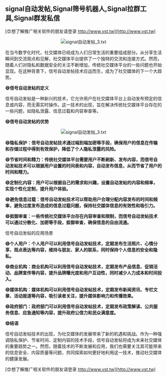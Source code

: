 ## **signal自动发帖,Signal筛号机器人,Signal拉群工具,Signal群发私信**

[😍想了解推广相关软件的朋友请登录 http://www.vst.tw](http://www.vst.tw)

 <center><img src="https://vst.tw/MP4/tuiguang/png/2.png" alt="signal自动发帖_3.txt"></center>

在当今数字化时代，社交媒体已经成为人们日常生活的重要组成部分。从分享生活瞬间到交流观点和见解，社交媒体平台提供了一个独特的交流和连接方式。然而，随着人们对隐私和数据安全的关注不断增加，传统社交媒体平台的一些问题也开始显现。在这种背景下，信号自动发帖技术应运而生，成为了社交媒体的下一个大趋势。

**😄信号自动发帖的定义**

信号自动发帖是一种新兴的技术，它允许用户在社交媒体平台上自动发布预定的信息或内容，而无需实时操作。这一技术的出现，旨在解决传统社交媒体平台存在的一些问题，如隐私泄露、信息过载和内容审查等。

**😄信号自动发帖的优势**

 <center><img src="https://vst.tw/MP4/tuiguang/png/5.png" alt="signal自动发帖_3.txt"></center>

**😄隐私保护：信号自动发帖技术通过端到端加密等手段，确保用户的信息在传输和存储过程中得到有效保护，降低了个人隐私泄露的风险。**

**😄节省时间和精力：传统社交媒体平台需要用户不断刷新、发布内容，而信号自动发帖技术可以根据用户设置的时间表和内容，自动发布信息，从而节省了用户的时间和精力。**

**😄定制化内容：用户可以根据自己的需求和兴趣，设置自动发帖的内容和频率，实现个性化定制，提升用户体验。**

**😄避免信息过载：信号自动发帖技术可以帮助用户合理分配内容发布的时间和频率，避免过度发布造成的信息过载问题，保持社交媒体信息的有效性和吸引力。**

**😄抵御审查：一些传统社交媒体平台存在内容审查和限制，而信号自动发帖技术可以通过分散化、加密等手段，抵御审查，确保信息的自由流通。**

信号自动发帖的应用场景

**😄个人用户：个人用户可以利用信号自动发帖技术，定期发布生活照片、心情分享、观点表达等内容，维持与朋友、家人的联系，同时保持个人信息的安全和隐私。**

**😄商业机构：商业机构可以利用信号自动发帖技术，定期发布产品信息、促销活动、品牌宣传等内容，提升品牌曝光度和用户互动性，同时减少人力成本和时间投入。**

**😄媒体机构：媒体机构可以利用信号自动发帖技术，定期发布新闻资讯、专栏文章、活动报道等内容，吸引读者关注，提升媒体影响力和传播效果。**

**😄政府部门：政府部门可以利用信号自动发帖技术，定期发布政策解读、公共服务信息、应急通知等内容，提升政府公信力和民众满意度。**

**😄结语**

信号自动发帖技术的出现，为社交媒体的发展带来了新的机遇和挑战。作为一种强调隐私保护、节省时间、定制内容的技术手段，信号自动发帖将成为未来社交媒体的重要趋势之一。然而，随着技术的不断发展和应用，我们也需要关注其可能带来的信息安全、内容质量等问题，共同探索如何更好地利用这一技术，推动社交媒体的健康发展。

[😍想了解推广相关软件的朋友请登录 http://www.vst.tw](http://www.vst.tw)



